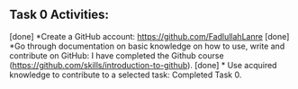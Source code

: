 ## Task 0 Activities:

[done] *Create a GitHub account: https://github.com/FadlullahLanre
[done] *Go through documentation on basic knowledge on how to use, 
        write and contribute on GitHub: I have completed the Github course (https://github.com/skills/introduction-to-github).
[done] * Use acquired knowledge to contribute to a selected task: Completed Task 0.